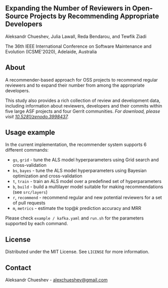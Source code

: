 ## Expanding the Number of Reviewers in Open-Source Projects by Recommending Appropriate Developers
Aleksandr Chueshev, Julia Lawall, Reda Bendarou, and Tewfik Ziadi

The 36th IEEE International Conference on Software Maintenance 
and Evolution (ICSME'2020), Adelaide, Australia

## About
A recommender-based approach for OSS projects to
recommend regular reviewers and to expand their number
from among the appropriate developers. 

This study also provides a rich collection of review and development data, 
including information about reviewers, developers and their
commits within five large ASF projects and four Gerrit communities.
_For download, please visit [10.5281/zenodo.3998437](https://doi.org/10.5281/zenodo.3998437)._

## Usage example
In the current implementation, the recommender system supports 6 different commands:
- `gs`, `grid` - tune the ALS model hyperparameters using Grid search and cross-validation
- `bs`, `bayes` - tune the ALS model hyperparameters using Bayesian optimization and cross-validation
- `t`, `train` - train an ALS model over a predefined set of hyperparameters
- `b`, `build` - build a multilayer model suitable for making recommendations (see `src/layers`)
- `r`, `recommend` - recommend regular and new potential reviewers for a set of pull requests
- `m`, `metrics` -  estimate the top@_k_ prediction accuracy and MRR

Please check `example / kafka.yaml` and `run.sh` for the parameters supported by each command.

## License
Distributed under the MIT License. See `LICENSE` for more information.

## Contact
Aleksandr Chueshev - alexchueshev@gmail.com

